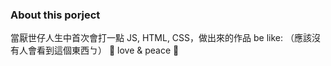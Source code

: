 ### About this porject
當厭世仔人生中首次會打一點 JS, HTML, CSS，做出來的作品 be like:
（應該沒有人會看到這個東西ㄅ）
🩷 love & peace 🤗
